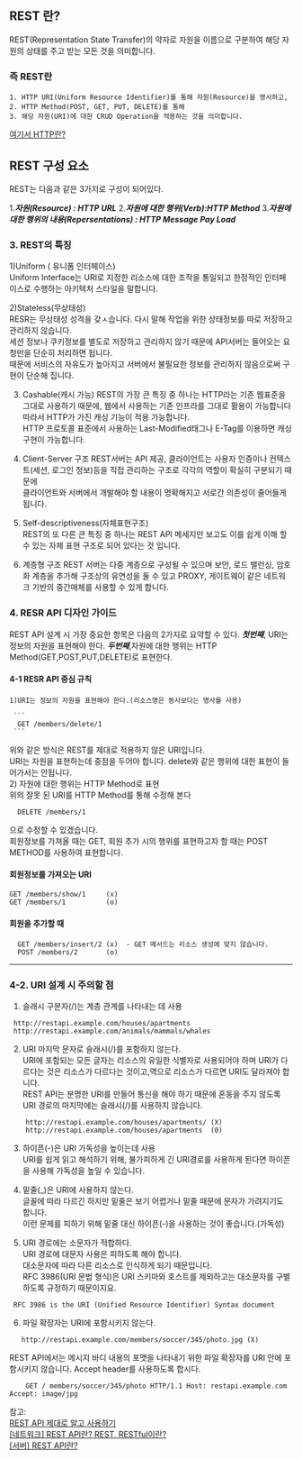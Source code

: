 ## REST 란?
  REST(Representation State Transfer)의 약자로 자원을 이름으로 구분하여 해당 자원의 상태를 주고 받는 모든 것을 의미합니다.   
  
  ### 즉 REST란 
    1. HTTP URI(Uniform Resource Identifier)를 통해 자원(Resource)을 명시하고,   
    2. HTTP Method(POST, GET, PUT, DELETE)를 통해
    3. 해당 자원(URI)에 대한 CRUD Operation을 적용하는 것을 의미합니다.
   [여기서 HTTP란?](https://developer.mozilla.org/ko/docs/Web/HTTP/Overview)  
    
    
 ## REST 구성 요소
  REST는 다음과 같은 3가지로 구성이 되어있다.
  
  1.***자원(Resource) : HTTP URL***
  2.***자원에 대한 행위(Verb):HTTP Method***
  3.***자원에 대한 행위의 내용(Repersentations) : HTTP Message Pay Load***
  
  ### 3. REST의 특징
  1)Uniform ( 유니폼 인터페이스)   
  Uniform Interface는 URI로 지정한 리소스에 대한 조작을 통일되고 한정적인 인터페이스로 수행하는 아키텍처 스타일을 말합니다.   
  
  2)Stateless(무상태성)   
  RESR는 무상태성 성격을 갖ㅅ습니다. 다시 말해 작업을 위한 상태정보를 따로 저장하고 관리하지 않습니다.   
  세션 정보나 쿠키정보를 별도로 저장하고 관리하지 않기 때문에 API서버는 들어오는 요청만을 단순히 처리하면 됩니다.     
  때문에 서비스의 자유도가 높아지고 서버에서 불필요한 정보를 관리하지 않음으로써 구현이 단순해 집니다.   
  
  3) Cashable(캐시 가능)
    REST의 가장 큰 특징 중 하나는 HTTP라는 기존 웹표준을 그대로 사용하기 때문에, 웹에서 사용하는 기존 인프라를 그대로 활용이 가능합니다    
    따라서 HTTP가 가진 캐싱 기능이 적용 가능합니다.   
    HTTP 프로토콜 표준에서 사용하는 Last-Modified태그나 E-Tag를 이용하면 캐싱 구현이 가능합니다.   
    
  4) Client-Server 구조
    REST서버는 API 제공, 클라이언트는 사용자 인증이나 컨텍스트(세션, 로그인 정보)등을 직접 관리하는 구조로 각각의 역할이 확실히 구분되기 때문에   
    클라이언트와 서버에서 개발해야 할 내용이 명확해지고 서로간 의존성이 줄어들게 됩니다.   
    
  5) Self-descriptiveness(자체표현구조)   
    REST의 또 다른 큰 특징 중 하나는 REST API 메세지만 보고도 이를 쉽게 이해 할 수 있는 자체 표현 구조로 되어 있다는 것 입니다.   
    
  6) 계층형 구조
    REST 서버는 다중 계층으로 구성될 수 있으며 보안, 로드 밸런싱, 암호화 계층을 추가해 구조상의 유연성을 둘 수 있고 PROXY, 게이트웨이 같은 네트워크 기반의 중간매체를 사용할 수 있게 합니다.   
  
  ### 4. RESR API 디자인 가이드
  REST API 설계 시 가장 중요한 항목은 다음의 2가지로 요약할 수 있다.
    ***첫번째***, URI는 정보의 자원을 표현해야 한다.
    ***두번째***,자원에 대한 행위는 HTTP Method(GET,POST,PUT,DELETE)로 표현한다.
  #### 4-1 RESR API 중심 규칙
    1)URI는 정보의 자원을 표현해야 한다.(리소스명은 동사보다는 명사를 사용)
     
     ```
      GET /members/delete/1
     ```
  위와 같은 방식은 REST를 제대로 적용하지 않은 URI입니다.   
  URI는 자원을 표현하는데 중점을 두어야 합니다. delete와 같은 행위에 대한 표현이 들어가서는 안됩니다.     
  2) 자원에 대한 행위는 HTTP Method로 표현   
  위의 잘못 된 URI를 HTTP Method를 통해 수정해 본다
  
  ```
    DELETE /members/1
  ```
  으로 수정할 수 있겠습니다.   
  회원정보를 가져올 때는 GET, 회원 추가 시의 행위를 표현하고자 할 때는 POST METHOD를 사용하여 표현합니다.
    
  #### 회원정보를 가져오는 URI  
  
  ```
  GET /members/show/1     (x)
  GET /members/1          (o)
  ```
  
  #### 회원을 추가할 때
  
  ```
    GET /members/insert/2 (x)  - GET 메서드는 리소스 생성에 맞지 않습니다.
    POST /members/2       (o)
  ```
  
 --------
 ### 4-2. URI 설계 시 주의할 점

1) 슬래시 구분자(/)는 계층 관계를 나타내는 데 사용
```
 http://restapi.example.com/houses/apartments
 http://restapi.example.com/animals/mammals/whales
```

2) URI 마지막 문자로 슬래시(/)를 포함하지 않는다.   
URI에 포함되는 모든 글자는 리소스의 유일한 식별자로 사용되어야 하며 URI가 다르다는 것은 리소스가 다르다는 것이고,역으로 리소스가 다르면 URI도 달라져야 합니다.   
REST API는 분명한 URI를 만들어 통신을 해야 하기 때문에 혼동을 주지 않도록 URI 경로의 마지막에는 슬래시(/)를 사용하지 않습니다.   

```
    http://restapi.example.com/houses/apartments/ (X)
    http://restapi.example.com/houses/apartments  (0)
```
3) 하이픈(-)은 URI 가독성을 높이는데 사용   
URI를 쉽게 읽고 해석하기 위해, 불가피하게 긴 URI경로를 사용하게 된다면 하이픈을 사용해 가독성을 높일 수 있습니다.   

4) 밑줄(_)은 URI에 사용하지 않는다.   
글꼴에 따라 다르긴 하지만 밑줄은 보기 어렵거나 밑줄 때문에 문자가 가려지기도 합니다.   
이런 문제를 피하기 위해 밑줄 대신 하이픈(-)을 사용하는 것이 좋습니다.(가독성)   

5) URI 경로에는 소문자가 적합하다.   
URI 경로에 대문자 사용은 피하도록 해야 합니다.   
대소문자에 따라 다른 리소스로 인식하게 되기 때문입니다.   
RFC 3986(URI 문법 형식)은 URI 스키마와 호스트를 제외하고는 대소문자를 구별하도록 규정하기 때문이지요.   

```
 RFC 3986 is the URI (Unified Resource Identifier) Syntax document
```


6) 파일 확장자는 URI에 포함시키지 않는다.
```
   http://restapi.example.com/members/soccer/345/photo.jpg (X)
```
REST API에서는 메시지 바디 내용의 포맷을 나타내기 위한 파일 확장자를 URI 안에 포함시키지 않습니다. Accept header를 사용하도록 합시다.

```
    GET / members/soccer/345/photo HTTP/1.1 Host: restapi.example.com Accept: image/jpg

```

참고:   
[REST API 제대로 알고 사용하기](https://meetup.toast.com/posts/92)   
[[네트워크] REST API란? REST, RESTful이란?](https://khj93.tistory.com/entry/%EB%84%A4%ED%8A%B8%EC%9B%8C%ED%81%AC-REST-API%EB%9E%80-REST-RESTful%EC%9D%B4%EB%9E%80)   
[[서버] REST API란?](https://hanamon.kr/rest-api/)

